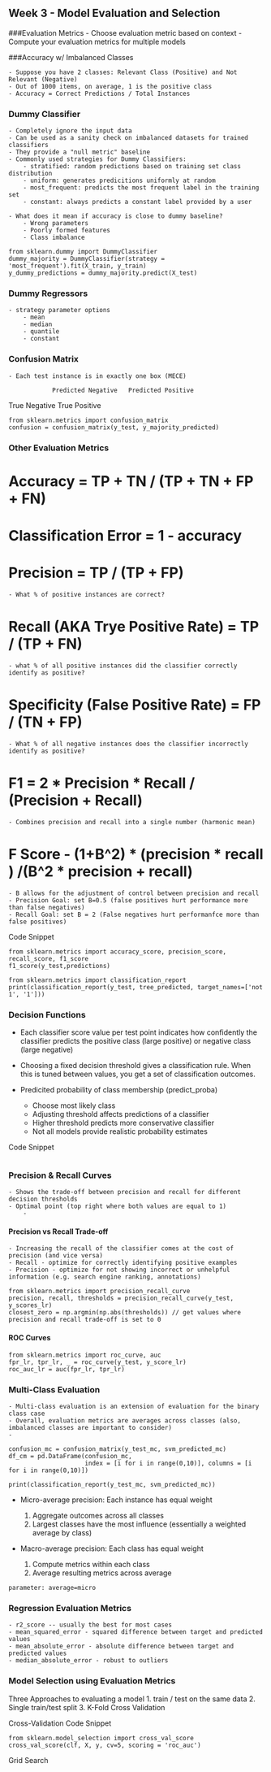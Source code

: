 ## Week 3 - Model Evaluation and Selection


###Evaluation Metrics
	- Choose evaluation metric based on context
	- Compute your evaluation metrics for multiple models

###Accuracy w/ Imbalanced Classes

	- Suppose you have 2 classes: Relevant Class (Positive) and Not Relevant (Negative)
	- Out of 1000 items, on average, 1 is the positive class
	- Accuracy = Correct Predictions / Total Instances



### Dummy Classifier

	- Completely ignore the input data
	- Can be used as a sanity check on imbalanced datasets for trained classifiers
	- They provide a "null metric" baseline 
	- Commonly used strategies for Dummy Classifiers:
		- stratified: random predictions based on training set class distribution
		- uniform: generates predicitions uniformly at random
		- most_frequent: predicts the most frequent label in the training set 
		- constant: always predicts a constant label provided by a user

	- What does it mean if accuracy is close to dummy baseline?
		- Wrong parameters
		- Poorly formed features
		- Class imbalance

```
from sklearn.dummy import DummyClassifier
dummy_majority = DummyClassifier(strategy = 'most_frequent').fit(X_train, y_train)
y_dummy_predictions = dummy_majority.predict(X_test)
```

### Dummy Regressors
	- strategy parameter options
		- mean
		- median
		- quantile
		- constant


### Confusion Matrix
	- Each test instance is in exactly one box (MECE)

				Predicted Negative   Predicted Positive
True Negative
True Positive


```
from sklearn.metrics import confusion_matrix
confusion = confusion_matrix(y_test, y_majority_predicted)
```

### Other Evaluation Metrics
# Accuracy = TP + TN / (TP + TN + FP + FN)
# Classification Error = 1 - accuracy
# Precision = TP / (TP + FP)
	- What % of positive instances are correct?
# Recall (AKA Trye Positive Rate) = TP / (TP + FN)
	- what % of all positive instances did the classifier correctly identify as positive?

# Specificity (False Positive Rate) = FP / (TN + FP)
	- What % of all negative instances does the classifier incorrectly identify as positive?

# F1 = 2 * Precision * Recall / (Precision + Recall) 
	- Combines precision and recall into a single number (harmonic mean)

# F Score - (1+B^2) * (precision * recall ) /(B^2 * precision + recall)
	- B allows for the adjustment of control between precision and recall
	- Precision Goal: set B=0.5 (false positives hurt performance more than false negatives)
	- Recall Goal: set B = 2 (False negatives hurt performanfce more than false positives)


Code Snippet
```
from sklearn.metrics import accuracy_score, precision_score, recall_score, f1_score
f1_score(y_test,predictions)

from sklearn.metrics import classification_report
print(classification_report(y_test, tree_predicted, target_names=['not 1', '1']))
```


### Decision Functions

- Each classifier score value per test point indicates how confidently the classifier predicts the positive class (large positive) or negative class (large negative)
- Choosing a fixed decision threshold gives a classification rule. When this is tuned between values, you get a set of classification outcomes.

- Predicited probability of class membership (predict_proba)
	- Choose most likely class
	- Adjusting threshold affects predictions of a classifier
	- Higher threshold predicts more conservative classifier
	- Not all models provide realistic probability estimates


Code Snippet
```
```



### Precision & Recall Curves

	- Shows the trade-off between precision and recall for different decision thresholds
	- Optimal point (top right where both values are equal to 1)
		-


#### Precision vs Recall Trade-off
	- Increasing the recall of the classifier comes at the cost of precision (and vice versa)
	- Recall - optimize for correctly identifying positive examples
	- Precision - optimize for not showing incorrect or unhelpful information (e.g. search engine ranking, annotations)


```
from sklearn.metrics import precision_recall_curve
precision, recall, thresholds = precision_recall_curve(y_test, y_scores_lr)
closest_zero = np.argmin(np.abs(thresholds)) // get values where precision and recall trade-off is set to 0
```


#### ROC Curves


```
from sklearn.metrics import roc_curve, auc
fpr_lr, tpr_lr, _ = roc_curve(y_test, y_score_lr)
roc_auc_lr = auc(fpr_lr, tpr_lr)
```


### Multi-Class Evaluation

	- Multi-class evaluation is an extension of evaluation for the binary class case
	- Overall, evaluation metrics are averages across classes (also, imbalanced classes are important to consider)
	- 

```
confusion_mc = confusion_matrix(y_test_mc, svm_predicted_mc)
df_cm = pd.DataFrame(confusion_mc, 
                     index = [i for i in range(0,10)], columns = [i for i in range(0,10)])

print(classification_report(y_test_mc, svm_predicted_mc))
```


- Micro-average precision: Each instance has equal weight
	1. Aggregate outcomes across all classes
	2. Largest classes have the most influence (essentially a weighted average by class)

- Macro-average precision: Each class has equal weight	
	1. Compute metrics within each class
	2. Average resulting metrics across average

`parameter: average=micro`




### Regression Evaluation Metrics

	- r2_score -- usually the best for most cases
	- mean_squared_error - squared difference between target and predicted values
	- mean_absolute_error - absolute difference between target and predicted values 
	- median_absolute_error - robust to outliers




### Model Selection using Evaluation Metrics


Three Approaches to evaluating a model
	1. train / test on the same data
	2. Single train/test split
	3. K-Fold Cross Validation


Cross-Validation Code Snippet

```
from sklearn.model_selection import cross_val_score
cross_val_score(clf, X, y, cv=5, scoring = 'roc_auc')
```


Grid Search







